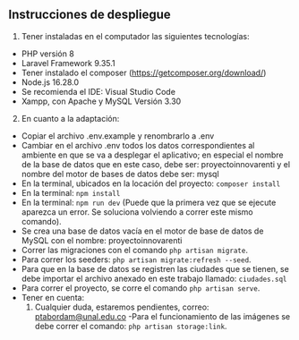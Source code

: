## Instrucciones de despliegue

1. Tener instaladas en el computador las siguientes tecnologías:
- PHP versión 8 
- Laravel Framework 9.35.1
- Tener instalado el composer (https://getcomposer.org/download/)
- Node.js 16.28.0
- Se recomienda el IDE: Visual Studio Code
- Xampp, con Apache y MySQL Versión 3.30


2. En cuanto a la adaptación:
- Copiar el archivo .env.example y renombrarlo a .env
- Cambiar en el archivo .env todos los datos correspondientes al ambiente en que se va a desplegar el aplicativo; en especial el nombre de la base de datos que en este caso, debe ser: proyectoinnovarenti y el nombre del motor de bases de datos debe ser: mysql
- En la terminal, ubicados en la locación del proyecto: ```composer install```
- En la terminal: ```npm install```
- En la terminal: ```npm run dev``` (Puede que la primera vez que se ejecute aparezca un error. Se soluciona volviendo a correr este mismo comando).
- Se crea una base de datos vacía en el motor de base de datos de MySQL con el nombre:  proyectoinnovarenti
- Correr las migraciones con el comando ```php artisan migrate```. 
- Para correr los seeders: ```php artisan migrate:refresh --seed```.
- Para que en la base de datos se registren las ciudades que se tienen, se debe importar el archivo anexado en este trabajo llamado: ```ciudades.sql```
- Para correr el proyecto, se corre el comando ```php artisan serve```.
- Tener en cuenta: 
    1. Cualquier duda, estaremos pendientes, correo: ptabordam@unal.edu.co
-Para el funcionamiento de las imágenes se debe correr el comando: ```php artisan storage:link```.

